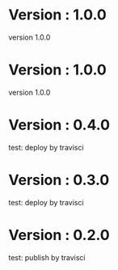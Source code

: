 # Version : 1.0.0

version 1.0.0

# Version : 1.0.0

version 1.0.0

# Version : 0.4.0

test: deploy by travisci

# Version : 0.3.0

test: deploy by travisci

# Version : 0.2.0

test: publish by travisci


